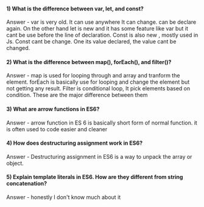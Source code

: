#### 1) What is the difference between var, let, and const?
Answer - var is very old. It can use anywhere It can change. can be declare again. On the other hand let is new and it has some feature like var but it cant be use before the line of declaration. Const is also new , mostly used in Js. Const cant be change. One its value declared, the value cant be changed.

#### 2) What is the difference between map(), forEach(), and filter()? 
Answer - map is used for looping through and array and tranform the element. forEach is basically use for looping and change the element but not getting any result. Filter is conditional loop, It pick elements based on condition. These are the major difference between them 

#### 3) What are arrow functions in ES6?

Answer - arrow function in ES 6 is basically short form of normal function. it is often used to code easier and cleaner

#### 4) How does destructuring assignment work in ES6?

Answer - Destructuring assignment in ES6 is a way to unpack the array or object.

#### 5) Explain template literals in ES6. How are they different from string concatenation?

Answer - honestly I don't know much about it